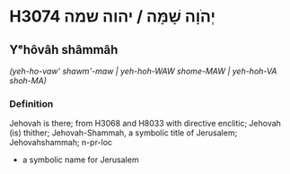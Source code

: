 # H3074 יְהֹוָה שָׁמָּה / יהוה שמה

## Yᵉhôvâh shâmmâh

_(yeh-ho-vaw' shawm'-maw | yeh-hoh-WAW shome-MAW | yeh-hoh-VA shoh-MA)_

### Definition

Jehovah is there; from H3068 and H8033 with directive enclitic; Jehovah (is) thither; Jehovah-Shammah, a symbolic title of Jerusalem; Jehovahshammah; n-pr-loc

- a symbolic name for Jerusalem
